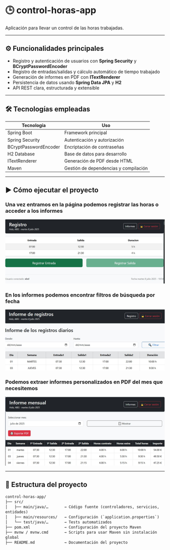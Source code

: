 # 🕒 control-horas-app

Aplicación para llevar un control de las horas trabajadas.

---

## ⚙️ Funcionalidades principales

- Registro y autenticación de usuarios con **Spring Security** y **BCryptPasswordEncoder**
- Registro de entradas/salidas y cálculo automático de tiempo trabajado
- Generación de informes en PDF con **ITextRenderer**
- Persistencia de datos usando **Spring Data JPA** y **H2**
- API REST clara, estructurada y extensible

---

## 🛠️ Tecnologías empleadas

| Tecnología           | Uso                                  |
|----------------------|---------------------------------------|
| Spring Boot          | Framework principal                   |
| Spring Security      | Autenticación y autorización          |
| BCryptPasswordEncoder| Encriptación de contraseñas           |
| H2 Database          | Base de datos para desarrollo         |
| ITextRenderer        | Generación de PDF desde HTML          |
| Maven                | Gestión de dependencias y compilación |

---

## ▶️ Cómo ejecutar el proyecto

### Una vez entramos en la página podemos registrar las horas o acceder a los informes

![Registramos las horas de entrada y salida](img/inicio.jpg)

### En los informes podemos encontrar filtros de búsqueda por fecha

![Podemos ver desde la fecha que queramos](img/informes.jpg)

### Podemos extraer informes personalizados en PDF del mes que necesitemos

![Podemos descargar los informes en PDF](img/pdf.jpg)

---

## 📂 Estructura del proyecto

```plaintext
control-horas-app/
├── src/
│   ├── main/java/…       → Código fuente (controladores, servicios, entidades)
│   ├── main/resources/   → Configuración (`application.properties`)
│   └── test/java/…       → Tests automatizados
├── pom.xml               → Configuración del proyecto Maven
├── mvnw / mvnw.cmd       → Scripts para usar Maven sin instalación global
├── README.md             → Documentación del proyecto

```